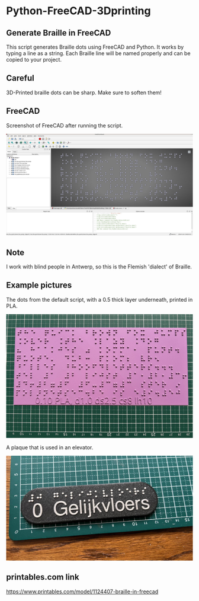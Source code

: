# Python-FreeCAD-3Dprinting

## Generate Braille in FreeCAD

This script generates Braille dots using FreeCAD and Python.
It works by typing a line as a string.
Each Braille line will be named properly and can be copied to your project.

## Careful

3D-Printed braille dots can be sharp. Make sure to soften them!

## FreeCAD

Screenshot of FreeCAD after running the script.

![Screenshot FreeCAD after running braille.py](images/FreeCAD.jpg)

## Note

I work with blind people in Antwerp, so this is the Flemish 'dialect' of Braille.

## Example pictures

The dots from the default script, with a 0.5 thick layer underneath, printed in PLA.

![Example of printed braille on a plaque](images/testprint.jpg)

A plaque that is used in an elevator.

![Example of printed braille on a plaque](images/liftbordje.jpg)

## printables.com link

https://www.printables.com/model/1124407-braille-in-freecad
